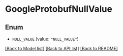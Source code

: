 # GoogleProtobufNullValue

## Enum


* `NULL_VALUE` (value: `"NULL_VALUE"`)


[[Back to Model list]](../README.md#documentation-for-models) [[Back to API list]](../README.md#documentation-for-api-endpoints) [[Back to README]](../README.md)


